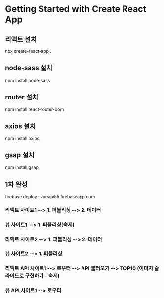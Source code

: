 # Getting Started with Create React App

## 리액트 설치
npx create-react-app .   

## node-sass 설치
npm install node-sass   

## router 설치
npm install react-router-dom   

## axios 설치
npm install axios   

## gsap 설치
npm install gsap   

## 1차 완성
firebase deploy : vueapi55.firebaseapp.com   


### 리액트 사이트1          --> 1. 퍼블리싱 --> 2. 데이터   
### 뷰 사이트1              --> 1. 퍼블리싱(숙제)   

### 리액트 사이트2          --> 1. 퍼블리싱 --> 2. 데이터   
### 뷰 사이트2              --> 1. 퍼블리싱   
   
### 리액트 API 사이트1      --> 로우터 --> API 불러오기 --> TOP10 (이미지 슬라이드로 구현하기 - 숙제)   
### 뷰 API 사이트1          --> 로우터 
